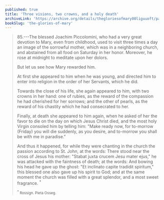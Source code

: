 ```yaml
---
published: true
title: 'Three visions, two crowns, and a holy death'
archiveLink: 'https://archive.org/details/thegloriesofmary00liguuoft/page/723?view=theater'
bookSlug: 'the-glories-of-mary'
---
```


> 85.---The blessed Joachim Piccolomini, who had a very great devotion to Mary, even from childhood, used to visit three times a day an image of the sorrowful mother, which was in a neighboring church, and abstained from all food on Saturday in her honor. Moreover, he rose at midnight to meditate upon her dolors.
>
> But let us see how Mary rewarded him.
>
> At first she appeared to him when he was young, and directed him to enter into religion in the order of her Servants, which he did.
>
> Towards the close of his life, she again appeared to him, with two crowns in her hand: one of rubies, as the reward of the compassion he had cherished for her sorrows; and the other of pearls, as the reward of his chastity which he had consecrated to her.
>
> Finally, at death she appeared to him again, when he asked of her the favor to die on the day on which Jesus Christ died, and the most holy Virgin consoled him by telling him: "Make ready now, for to-morrow (Friday) you will die suddenly, as you desire, and to-morrow you shall be with me in paradise."
>
> And thus it happened, for while they were chanting in the church the passion according to St. John, at the words: There stood near the cross of Jesus his mother: "Stabat juxta crucem Jesu mater ejus," he was attacked with the faintness of death; at the words: And bowing his head he gave up the ghost: "Et inclinato capite tradidit spiritum," this blessed one also gave up his spirit to God; and at the same moment the church was filled with a great splendor, and a most sweet fragrance. <sup>*</sup>
>
> <small><sup>*</sup> Rossign. Pieta Osseg.</small>